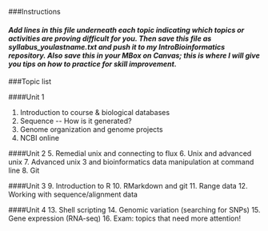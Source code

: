 ###Instructions 
#### *Add lines in this file underneath each topic indicating which topics or activities are proving difficult for you. Then save this file as syllabus_youlastname.txt and push it to my IntroBioinformatics repository. Also save this in your MBox on Canvas; this is where I will give you tips on how to practice for skill improvement.*


###Topic list

####Unit 1
1. Introduction to course & biological databases
2. Sequence -- How is it generated?
3. Genome organization and genome projects
4. NCBI online

####Unit 2
5. Remedial unix and connecting to flux
6. Unix and advanced unix
7. Advanced unix 3 and bioinformatics data manipulation at command line
8. Git

####Unit 3
9. Introduction to R
10. RMarkdown and git
11. Range data
12. Working with sequence/alignment data

####Unit 4
13. Shell scripting
14. Genomic variation (searching for SNPs)
15. Gene expression (RNA-seq)
16. Exam: topics that need more attention! 
